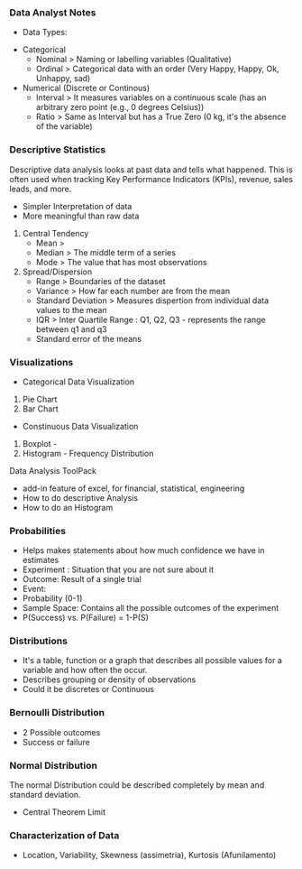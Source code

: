 ### Data Analyst Notes

* Data Types:
- Categorical
    - Nominal > Naming or labelling variables (Qualitative)
    - Ordinal > Categorical data with an order (Very Happy, Happy, Ok, Unhappy, sad)
- Numerical (Discrete or Continous)
    - Interval > It measures variables on a continuous scale (has an arbitrary zero point (e.g., 0 degrees Celsius))
    - Ratio > Same as Interval but has a True Zero (0 kg, it's the absence of the variable)

### Descriptive Statistics

Descriptive data analysis looks at past data and tells what
happened. This is often used when tracking Key Performance
Indicators (KPIs), revenue, sales leads, and more.

- Simpler Interpretation of data
- More meaningful than raw data

1. Central Tendency
    - Mean > 
    - Median > The middle term of a series
    - Mode > The value that has most observations
2. Spread/Dispersion
    - Range > Boundaries of the dataset
    - Variance > How far each number are from the mean
    - Standard Deviation > Measures dispertion from individual data values to the mean  
    - IQR > Inter Quartile Range : Q1, Q2, Q3 - represents the range between q1 and q3
    - Standard error of the means

### Visualizations

- Categorical Data Visualization
1. Pie Chart
2. Bar Chart

- Constinuous Data Visualization
1. Boxplot - 
2. Histogram - Frequency Distribution


Data Analysis ToolPack
- add-in feature of excel, for financial, statistical, engineering
- How to do descriptive Analysis
- How to do an Histogram


### Probabilities
- Helps makes statements about how much confidence we have in estimates
- Experiment : Situation that you are not sure about it
- Outcome: Result of a single trial
- Event: 
- Probability (0-1)
- Sample Space: Contains all the possible outcomes of the experiment
- P(Success) vs. P(Failure) = 1-P(S)


### Distributions
- It's a table, function or a graph that describes all possible values for a variable and how often the occur.
- Describes grouping or density of observations
- Could it be discretes or Continuous

### Bernoulli Distribution
- 2 Possible outcomes
- Success or failure

### Normal Distribution
The normal Distribution could be described completely by mean and standard deviation.
- Central Theorem Limit

### Characterization of Data
- Location, Variability, Skewness (assimetria), Kurtosis (Afunilamento)
